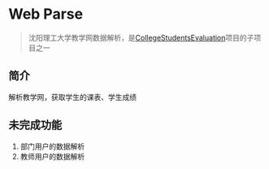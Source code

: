 # Web Parse

> 沈阳理工大学教学网数据解析，是[CollegeStudentsEvaluation](https://github.com/gengyuntuo/CollegeStudentsEvaluation)项目的子项目之一

## 简介
解析教学网，获取学生的课表、学生成绩

## 未完成功能
1. 部门用户的数据解析
2. 教师用户的数据解析